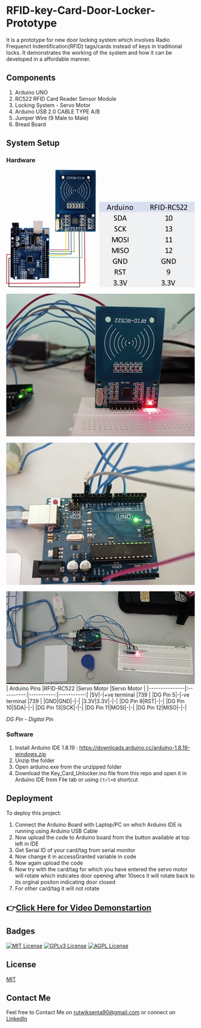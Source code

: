 
# RFID-key-Card-Door-Locker-Prototype

It is a prototype for new door locking system which involves Radio Frequenct Indentification(RFID) tags/cards instead of keys in traditional locks.
It demonstrates the working of the system and how it can be developed in a affordable manner.


## Components

1. Arduino UNO 
2. RC522 RFID Card Reader Sensor Module
3. Locking System - Servo Motor
4. Arduino USB 2.0 CABLE TYPE A/B
5. Jumper Wire (9 Male to Male)
6. Bread Board

## System Setup

### Hardware 
![RFID Arduino Connection Diagram](https://github.com/RutwiKS90/RFID-key-Card-Door-Locker-Prototype/blob/1667d638c722291d9e8252d728948283a1865415/images/rfid_arduino_connection.jpg)

![RC522 RFID Card Reader Sensor Module](https://github.com/RutwiKS90/RFID-key-Card-Door-Locker-Prototype/blob/1667d638c722291d9e8252d728948283a1865415/images/RC522%20Module.jpg)

![Arduino UNO Board](https://github.com/RutwiKS90/RFID-key-Card-Door-Locker-Prototype/blob/1667d638c722291d9e8252d728948283a1865415/images/Arduino%20Module.jpg)

![Complete Setup](https://github.com/RutwiKS90/RFID-key-Card-Door-Locker-Prototype/blob/1667d638c722291d9e8252d728948283a1865415/images/complete_setup.jpg)
| Arduino Pins  |RFID-RC522  |Servo Motor |Servo Motor |
|---------------|:----------:|-----------:|-----------:|
|5V|-|+ve terminal |739 |
|DG Pin 5|-|-ve terminal |739 |
|GND|GND|-|-|
|3.3V|3.3V|-|-|
|DG Pin 9|RST|-|-|
|DG Pin 10|SDA|-|-|
|DG Pin 13|SCK|-|-|
|DG Pin 11|MOSI|-|-|
|DG Pin 12|MISO|-|-|

*DG Pin - Digital Pin*

### Software 
1. Install Arduino IDE 1.8.19 : https://downloads.arduino.cc/arduino-1.8.19-windows.zip
2. Unzip the folder
3. Open arduino.exe from the unzipped folder
4. Download the Key_Card_Unlocker.ino file from this repo and open it in Arduino IDE from File tab or using `Ctrl+O` shortcut


    
## Deployment

To deploy this project:
1. Connect the Arduino Board with Laptop/PC on which Arduino IDE is running using Arduino USB Cable
2. Now upload the code to Arduino board from the button available at top left in IDE
3. Get Serial ID of your card/tag from serial monitor
4. Now change it in accessGranted variable in code
5. Now again upload the code
6. Now try with the card/tag for which you have entered the servo motor will rotate which indicates door opening after 10secs it will rotate back to its orginal positon indicating door closed
7. For other card/tag it will not rotate

## 👉[Click Here for Video Demonstartion](https://drive.google.com/file/d/11c5twD5oF7B8NoWruL4P4LxhATu4VApe/view?usp=sharing)


## Badges

[![MIT License](https://img.shields.io/badge/License-MIT-green.svg)](https://choosealicense.com/licenses/mit/)
[![GPLv3 License](https://img.shields.io/badge/License-GPL%20v3-yellow.svg)](https://opensource.org/licenses/)
[![AGPL License](https://img.shields.io/badge/license-AGPL-blue.svg)](http://www.gnu.org/licenses/agpl-3.0)


## License

[MIT](https://choosealicense.com/licenses/mit/)


## Contact Me

Feel free to Contact Me on rutwiksenta90@gmail.com or connect on [LinkedIn](https://www.linkedin.com/in/rutwiks90/)

